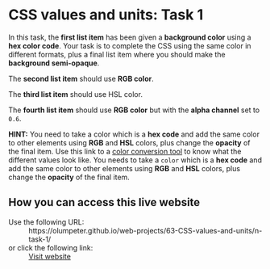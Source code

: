 # CSS values and units: Task 1

In this task, the **first list item** has been given a **background color** using a **hex color code**. Your task is to complete the CSS using the same color in different formats, plus a final list item where you should make the **background semi-opaque**.

The **second list item** should use **RGB color**. 
    
The **third list item** should use HSL color.
    
The **fourth list item** should use **RGB color** but with the **alpha channel** set to <code>0.6</code>.
    
**HINT:**
You need to take a color which is a **hex code** and add the same color to other elements using **RGB** and **HSL** colors, plus change the **opacity** of the 
final item. Use this link to a <a href="https://convertingcolors.com/hex-color-86DEFA.html">color conversion tool</a> to know what the different values look like. You needs to take a <code>color</code> which is a **hex code** and add the same color to other elements using **RGB** and **HSL** colors, plus change the **opacity** of the final item. 

## How you can access this live website

<dl>
  Use the following URL:
  <dd>
    https://olumpeter.github.io/web-projects/63-CSS-values-and-units/n-task-1/
  </dd>
  or click the following link:
  <dd>
    <a href="https://olumpeter.github.io/web-projects/63-CSS-values-and-units/n-task-1/">Visit website</a>
  </dd>
</dl>
